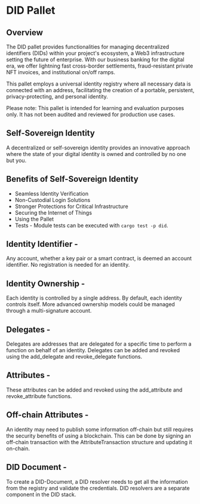 # DID Pallet

## Overview

The DID pallet provides functionalities for managing decentralized identifiers (DIDs) within your project's ecosystem, a Web3 infrastructure setting the future of enterprise. With our business banking for the digital era, we offer lightning fast cross-border settlements, fraud-resistant private NFT invoices, and institutional on/off ramps.

This pallet employs a universal identity registry where all necessary data is connected with an address, facilitating the creation of a portable, persistent, privacy-protecting, and personal identity.

Please note: This pallet is intended for learning and evaluation purposes only. It has not been audited and reviewed for production use cases.

## Self-Sovereign Identity

A decentralized or self-sovereign identity provides an innovative approach where the state of your digital identity is owned and controlled by no one but you.

## Benefits of Self-Sovereign Identity

- Seamless Identity Verification
- Non-Custodial Login Solutions
- Stronger Protections for Critical Infrastructure
- Securing the Internet of Things
- Using the Pallet
- Tests - Module tests can be executed with ```cargo test -p did```.

## Identity Identifier -

Any account, whether a key pair or a smart contract, is deemed an account identifier. No registration is needed for an identity.

## Identity Ownership -

Each identity is controlled by a single address. By default, each identity controls itself. More advanced ownership models could be managed through a multi-signature account.

## Delegates -

Delegates are addresses that are delegated for a specific time to perform a function on behalf of an identity. Delegates can be added and revoked using the add_delegate and revoke_delegate functions.

## Attributes -

These attributes can be added and revoked using the add_attribute and revoke_attribute functions.

## Off-chain Attributes -

An identity may need to publish some information off-chain but still requires the security benefits of using a blockchain. This can be done by signing an off-chain transaction with the AttributeTransaction structure and updating it on-chain.

## DID Document -

To create a DID-Document, a DID resolver needs to get all the information from the registry and validate the credentials. DID resolvers are a separate component in the DID stack.
